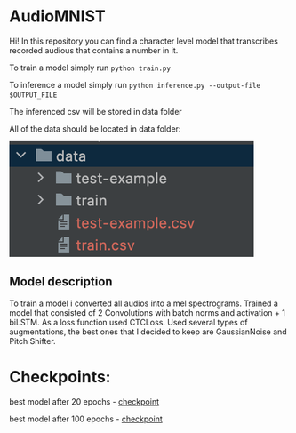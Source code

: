 # AudioMNIST

Hi! In this repository you can find a character level model that transcribes recorded audious that contains a number in it. 

To train a model simply run `python train.py`

To inference a model simply run `python inference.py --output-file $OUTPUT_FILE`

The inferenced csv will be stored in data folder 

All of the data should be located in data folder:

![alt text](https://github.com/adolkhan/AudioMNIST/blob/main/image.png)


## Model description
To train a model i converted all audios into a mel spectrograms. 
Trained a model that consisted of 2 Convolutions with batch norms and activation + 1 biLSTM.
As a loss function used CTCLoss. Used several types of augmentations, the best ones that I decided to keep are GaussianNoise and Pitch Shifter.

# Checkpoints:
best model after 20 epochs - [checkpoint](https://github.com/adolkhan/AudioMNIST/blob/main/checkpoints/checkpoint_epoch_20.pth)

best model after 100 epochs - [checkpoint](https://github.com/adolkhan/AudioMNIST/blob/main/checkpoints/checkpoint_epoch_100.pth)
